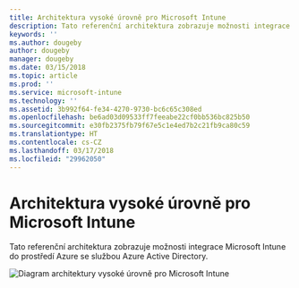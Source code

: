 ```yaml
---
title: Architektura vysoké úrovně pro Microsoft Intune
description: Tato referenční architektura zobrazuje možnosti integrace Microsoft Intune do prostředí Azure se službou Azure Active Directory.
keywords: ''
ms.author: dougeby
author: dougeby
manager: dougeby
ms.date: 03/15/2018
ms.topic: article
ms.prod: ''
ms.service: microsoft-intune
ms.technology: ''
ms.assetid: 3b992f64-fe34-4270-9730-bc6c65c308ed
ms.openlocfilehash: be6ad03d09533ff7feeabe22cf0bb536bc825b50
ms.sourcegitcommit: e30fb2375fb79f67e5c1e4ed7b2c21fb9ca80c59
ms.translationtype: HT
ms.contentlocale: cs-CZ
ms.lasthandoff: 03/17/2018
ms.locfileid: "29962050"
---
```

# <a name="high-level-architecture-for-microsoft-intune"></a>Architektura vysoké úrovně pro Microsoft Intune
Tato referenční architektura zobrazuje možnosti integrace Microsoft Intune do prostředí Azure se službou Azure Active Directory.  
 
![Diagram architektury vysoké úrovně pro Microsoft Intune](/intune/media/intunearchitecture.svg)
